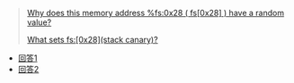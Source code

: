 
> [Why does this memory address %fs:0x28 ( fs[0x28] ) have a random value?](https://stackoverflow.com/questions/10325713/why-does-this-memory-address-fs0x28-fs0x28-have-a-random-value)
>
> [What sets fs:\[0x28\](stack canary)?](https://unix.stackexchange.com/questions/453749/what-sets-fs0x28-stack-canary)

- [回答1](https://stackoverflow.com/questions/25667205/what-exactly-does-putsplt-mean)
- [回答2](https://stackoverflow.com/questions/5469274/what-does-plt-mean-here)

